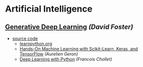 # Artificial Intelligence

## [Generative Deep Learning](https://www.amazon.com/Generative-Deep-Learning-Teaching-Machines/dp/1492041947) _(David Foster)_
- [source code](https://github.com/davidADSP/GDL_code)
  - [learnpython.org](https://www.learnpython.org/)
  - [Hands-On Machine Learning with Scikit-Learn, Keras, and TensorFlow](https://www.amazon.com/Hands-Machine-Learning-Scikit-Learn-TensorFlow/dp/1492032646) _(Aurelien Geron)_
  - [Deep Learning with Python](https://www.amazon.com/Deep-Learning-Python-Francois-Chollet/dp/1617294438) _(Francois Chollet)_

